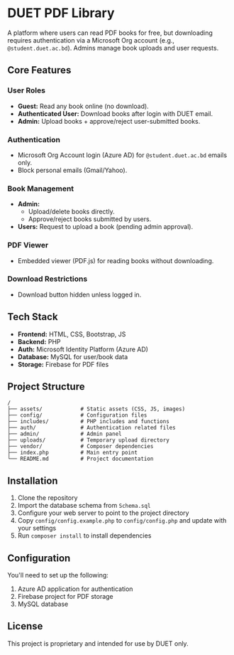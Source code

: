 # DUET PDF Library

A platform where users can read PDF books for free, but downloading requires authentication via a Microsoft Org account (e.g., `@student.duet.ac.bd`). Admins manage book uploads and user requests.

## Core Features

### User Roles
- **Guest:** Read any book online (no download).
- **Authenticated User:** Download books after login with DUET email.
- **Admin:** Upload books + approve/reject user-submitted books.

### Authentication
- Microsoft Org Account login (Azure AD) for `@student.duet.ac.bd` emails only.
- Block personal emails (Gmail/Yahoo).

### Book Management
- **Admin:**
  - Upload/delete books directly.
  - Approve/reject books submitted by users.
- **Users:** Request to upload a book (pending admin approval).

### PDF Viewer
- Embedded viewer (PDF.js) for reading books without downloading.

### Download Restrictions
- Download button hidden unless logged in.

## Tech Stack
- **Frontend:** HTML, CSS, Bootstrap, JS
- **Backend:** PHP
- **Auth:** Microsoft Identity Platform (Azure AD)
- **Database:** MySQL for user/book data
- **Storage:** Firebase for PDF files

## Project Structure
```
/
├── assets/            # Static assets (CSS, JS, images)
├── config/            # Configuration files
├── includes/          # PHP includes and functions
├── auth/              # Authentication related files
├── admin/             # Admin panel
├── uploads/           # Temporary upload directory
├── vendor/            # Composer dependencies
├── index.php          # Main entry point
└── README.md          # Project documentation
```

## Installation

1. Clone the repository
2. Import the database schema from `Schema.sql`
3. Configure your web server to point to the project directory
4. Copy `config/config.example.php` to `config/config.php` and update with your settings
5. Run `composer install` to install dependencies

## Configuration

You'll need to set up the following:

1. Azure AD application for authentication
2. Firebase project for PDF storage
3. MySQL database

## License

This project is proprietary and intended for use by DUET only.